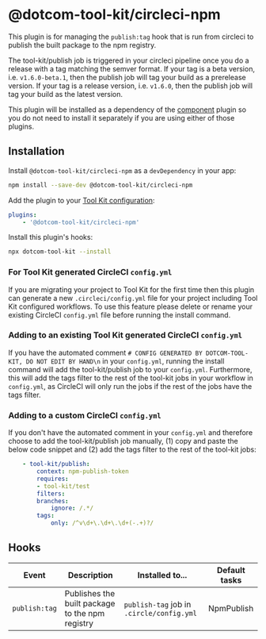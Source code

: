 # @dotcom-tool-kit/circleci-npm

This plugin is for managing the `publish:tag` hook that is run from circleci to publish the built package to the npm registry.

The tool-kit/publish job is triggered in your circleci pipeline once you do a release with a tag matching the semver format. If your tag is a beta version, i.e. `v1.6.0-beta.1`, then the publish job will tag your build as a prerelease version. If your tag is a release version, i.e. `v1.6.0`, then the publish job will tag your build as the latest version.

This plugin will be installed as a dependency of the [component](https://github.com/Financial-Times/dotcom-tool-kit/tree/main/plugins/component) plugin so you do not need to install it separately if you are using either of those plugins.

## Installation

Install `@dotcom-tool-kit/circleci-npm` as a `devDependency` in your app:

```sh
npm install --save-dev @dotcom-tool-kit/circleci-npm
```

Add the plugin to your [Tool Kit configuration](https://github.com/financial-times/dotcom-tool-kit/blob/main/readme.md#configuring-tool-kit):

```yaml
plugins:
	- '@dotcom-tool-kit/circleci-npm'
```

Install this plugin's hooks:

```sh
npx dotcom-tool-kit --install
```

### For Tool Kit generated CircleCI `config.yml`

If you are migrating your project to Tool Kit for the first time then this plugin can generate a new `.circleci/config.yml` file for your project including Tool Kit configured workflows. To use this feature please delete or rename your existing CircleCI `config.yml` file before running the install command.

### Adding to an existing Tool Kit generated CircleCI `config.yml`

If you have the automated comment `# CONFIG GENERATED BY DOTCOM-TOOL-KIT, DO NOT EDIT BY HAND\n` in your `config.yml`, running the install command will add the tool-kit/publish job to your `config.yml`. Furthermore, this will add the tags filter to the rest of the tool-kit jobs in your workflow in `config.yml`, as CircleCI will only run the jobs if the rest of the jobs have the tags filter.

### Adding to a custom CircleCI `config.yml`

If you don't have the automated comment in your `config.yml` and therefore choose to add the tool-kit/publish job manually, (1) copy and paste the below code snippet and (2) add the tags filter to the rest of the tool-kit jobs:

```yaml
	- tool-kit/publish:
		context: npm-publish-token
		requires:
		- tool-kit/test
		filters:
		branches:
			ignore: /.*/
		tags:
			only: /^v\d+\.\d+\.\d+(-.+)?/
```

## Hooks

| Event | Description | Installed to...| Default tasks |
|-|-|-|-|
| `publish:tag` | Publishes the built package to the npm registry | `publish-tag` job in `.circle/config.yml`  | NpmPublish |

